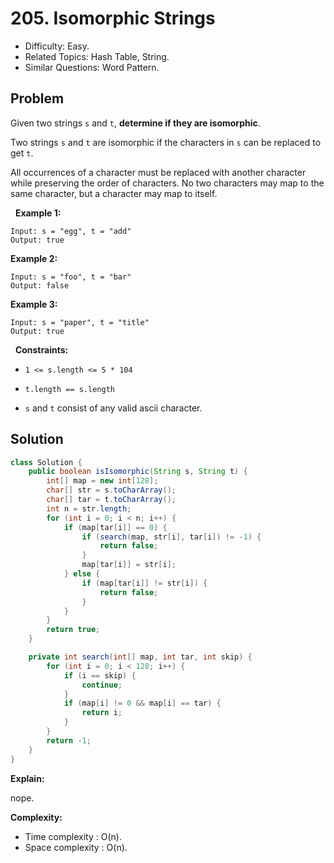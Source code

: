 # 205. Isomorphic Strings

- Difficulty: Easy.
- Related Topics: Hash Table, String.
- Similar Questions: Word Pattern.

## Problem

Given two strings ```s``` and ```t```, **determine if they are isomorphic**.

Two strings ```s``` and ```t``` are isomorphic if the characters in ```s``` can be replaced to get ```t```.

All occurrences of a character must be replaced with another character while preserving the order of characters. No two characters may map to the same character, but a character may map to itself.

 
**Example 1:**
```
Input: s = "egg", t = "add"
Output: true
```

**Example 2:**
```
Input: s = "foo", t = "bar"
Output: false
```

**Example 3:**
```
Input: s = "paper", t = "title"
Output: true
```
 
**Constraints:**


	
- ```1 <= s.length <= 5 * 104```
	
- ```t.length == s.length```
	
- ```s``` and ```t``` consist of any valid ascii character.



## Solution

```java
class Solution {
    public boolean isIsomorphic(String s, String t) {
        int[] map = new int[128];
        char[] str = s.toCharArray();
        char[] tar = t.toCharArray();
        int n = str.length;
        for (int i = 0; i < n; i++) {
            if (map[tar[i]] == 0) {
                if (search(map, str[i], tar[i]) != -1) {
                    return false;
                }
                map[tar[i]] = str[i];
            } else {
                if (map[tar[i]] != str[i]) {
                    return false;
                }
            }
        }
        return true;
    }

    private int search(int[] map, int tar, int skip) {
        for (int i = 0; i < 128; i++) {
            if (i == skip) {
                continue;
            }
            if (map[i] != 0 && map[i] == tar) {
                return i;
            }
        }
        return -1;
    }
}
```

**Explain:**

nope.

**Complexity:**

* Time complexity : O(n).
* Space complexity : O(n).
